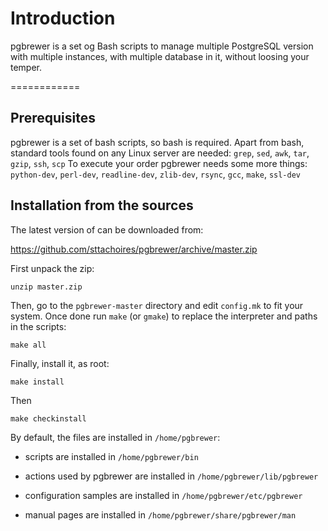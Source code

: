 Introduction
============

pgbrewer is a set og Bash scripts to manage multiple PostgreSQL version
with multiple instances, with multiple database in it, without 
loosing your temper.

============

Prerequisites
-------------

pgbrewer is a set of bash scripts, so bash is required. Apart from bash,
standard tools found on any Linux server are needed: `grep`, `sed`, `awk`,
`tar`, `gzip`, `ssh`, `scp`
To execute your order pgbrewer needs some more things:
`python-dev`, `perl-dev`, `readline-dev`, `zlib-dev`, `rsync`, `gcc`,
`make`, `ssl-dev`

Installation from the sources
-----------------------------

The latest version of can be downloaded from:

https://github.com/sttachoires/pgbrewer/archive/master.zip

First unpack the zip:

    unzip master.zip


Then, go to the `pgbrewer-master` directory and edit `config.mk` to fit your
system. Once done run `make` (or `gmake`) to replace the interpreter and
paths in the scripts:

    make all


Finally, install it, as root: 

    make install

Then

    make checkinstall

By default, the files are installed in `/home/pgbrewer`:

* scripts are installed in `/home/pgbrewer/bin`

* actions used by pgbrewer are installed in `/home/pgbrewer/lib/pgbrewer`

* configuration samples are installed in `/home/pgbrewer/etc/pgbrewer`

* manual pages are installed in `/home/pgbrewer/share/pgbrewer/man`

